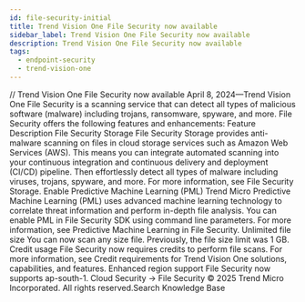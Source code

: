 ```yaml
---
id: file-security-initial
title: Trend Vision One File Security now available
sidebar_label: Trend Vision One File Security now available
description: Trend Vision One File Security now available
tags:
  - endpoint-security
  - trend-vision-one
---
```


/*<![CDATA[*/ $('#title').html($('meta[name=map-description]').attr('content')); /*]]>*/ Trend Vision One File Security now available April 8, 2024—Trend Vision One File Security is a scanning service that can detect all types of malicious software (malware) including trojans, ransomware, spyware, and more. File Security offers the following features and enhancements: Feature Description File Security Storage File Security Storage provides anti-malware scanning on files in cloud storage services such as Amazon Web Services (AWS). This means you can integrate automated scanning into your continuous integration and continuous delivery and deployment (CI/CD) pipeline. Then effortlessly detect all types of malware including viruses, trojans, spyware, and more. For more information, see File Security Storage. Enable Predictive Machine Learning (PML) Trend Micro Predictive Machine Learning (PML) uses advanced machine learning technology to correlate threat information and perform in-depth file analysis. You can enable PML in File Security SDK using command line parameters. For more information, see Predictive Machine Learning in File Security. Unlimited file size You can now scan any size file. Previously, the file size limit was 1 GB. Credit usage File Security now requires credits to perform file scans. For more information, see Credit requirements for Trend Vision One solutions, capabilities, and features. Enhanced region support File Security now supports ap-south-1. Cloud Security → File Security © 2025 Trend Micro Incorporated. All rights reserved.Search Knowledge Base